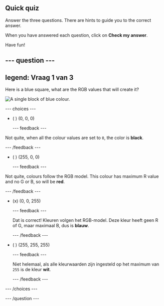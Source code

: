 ## Quick quiz

Answer the three questions. There are hints to guide you to the correct answer.

When you have answered each question, click on **Check my answer**.

Have fun!

--- question ---
---
legend: Vraag 1 van 3
---
Here is a blue square, what are the RGB values that will create it?

![A single block of blue colour.](images/quiz-colour.png)

--- choices ---

- ( ) (0, 0, 0)

  --- feedback ---

Not quite, when all the colour values are set to `0`, the color is **black**.

  --- /feedback ---

- ( ) (255, 0, 0)

  --- feedback ---

Not quite, colours follow the RGB model. This colour has maximum R value and no G or B, so will be **red**.

  --- /feedback ---

- (x) (0, 0, 255)

  --- feedback ---

  Dat is correct! Kleuren volgen het RGB-model. Deze kleur heeft geen R of G, maar maximaal B, dus is **blauw**.

  --- /feedback ---

- ( ) (255, 255, 255)

  --- feedback ---

  Niet helemaal, als alle kleurwaarden zijn ingesteld op het maximum van `255` is de kleur **wit**.

  --- /feedback ---

--- /choices ---

--- /question ---
